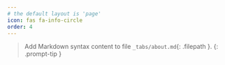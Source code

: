 ```yaml
---
# the default layout is 'page'
icon: fas fa-info-circle
order: 4
---
```


> Add Markdown syntax content to file `_tabs/about.md`{: .filepath }.
{: .prompt-tip }
